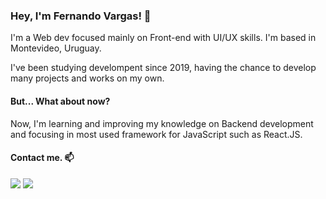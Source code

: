### Hey, I'm Fernando Vargas! 👋

I'm a Web dev focused mainly on Front-end with UI/UX skills. I'm based in Montevideo, Uruguay. 

I've been studying develompent since 2019, having the chance to develop many projects and works on my own. 

#### But... What about now? 

Now, I'm learning and improving my knowledge on Backend development and focusing in most used framework for JavaScript such as React.JS.

#### Contact me. 📫

<a href="https://twitter.com/fevagg_"><img src="https://img.shields.io/badge/Twitter-1DA1F2?style=for-the-badge&logo=twitter&logoColor=white" /></a>
<a href="https://www.linkedin.com/in/fernandoe-vargas/"><img src="https://img.shields.io/badge/LinkedIn-0077B5?style=for-the-badge&logo=linkedin&logoColor=white" /></a>

<!--
**fevagg/fevagg** is a ✨ _special_ ✨ repository because its `README.md` (this file) appears on your GitHub profile.

Here are some ideas to get you started:

- 🔭 I’m currently working on ...
- 🌱 I’m currently learning ...
- 👯 I’m looking to collaborate on ...
- 🤔 I’m looking for help with ...
- 💬 Ask me about ...
- 📫 How to reach me: ...
- 😄 Pronouns: ...
- ⚡ Fun fact: ...
-->
